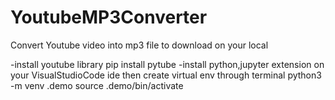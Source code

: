 # YoutubeMP3Converter
Convert Youtube video into mp3 file to download on your local

-install youtube library
pip install pytube
-install python,jupyter extension on your VisualStudioCode ide then  create virtual env through terminal
python3 -m venv .demo
source .demo/bin/activate


